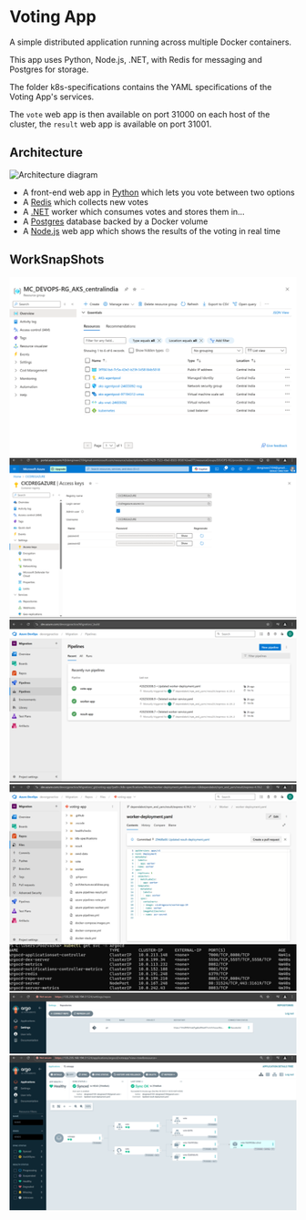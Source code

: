# Voting App

A simple distributed application running across multiple Docker containers.

This app uses Python, Node.js, .NET, with Redis for messaging and Postgres for storage.

The folder k8s-specifications contains the YAML specifications of the Voting App's services.

The `vote` web app is then available on port 31000 on each host of the cluster, the `result` web app is available on port 31001.

## Architecture

![Architecture diagram](architecture.excalidraw.png)

* A front-end web app in [Python](/vote) which lets you vote between two options
* A [Redis](https://hub.docker.com/_/redis/) which collects new votes
* A [.NET](/worker/) worker which consumes votes and stores them in…
* A [Postgres](https://hub.docker.com/_/postgres/) database backed by a Docker volume
* A [Node.js](/result) web app which shows the results of the voting in real time

## WorkSnapShots

![1](https://github.com/dengineer2104/voting-app/blob/main/Resources.png)
![2](https://github.com/dengineer2104/voting-app/blob/main/ACR.png)
![3](https://github.com/dengineer2104/voting-app/blob/main/AllPipleines.png)
![4](https://github.com/dengineer2104/voting-app/blob/main/Pipeline.png)
![4](https://github.com/dengineer2104/voting-app/blob/main/SVC.jpg)
![6](https://github.com/dengineer2104/voting-app/blob/main/ArgoSettings.png)
![7](https://github.com/dengineer2104/voting-app/blob/main/Argo.png)
